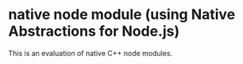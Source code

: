 native node module (using Native Abstractions for Node.js)
==========================================================

This is an evaluation of native C++ node modules.

